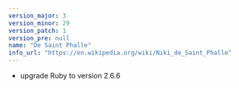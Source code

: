 ```yaml
---
version_major: 3
version_minor: 29
version_patch: 1
version_pre: null
name: "De Saint Phalle"
info_url: "https://en.wikipedia.org/wiki/Niki_de_Saint_Phalle"
---
```


- upgrade Ruby to version 2.6.6
